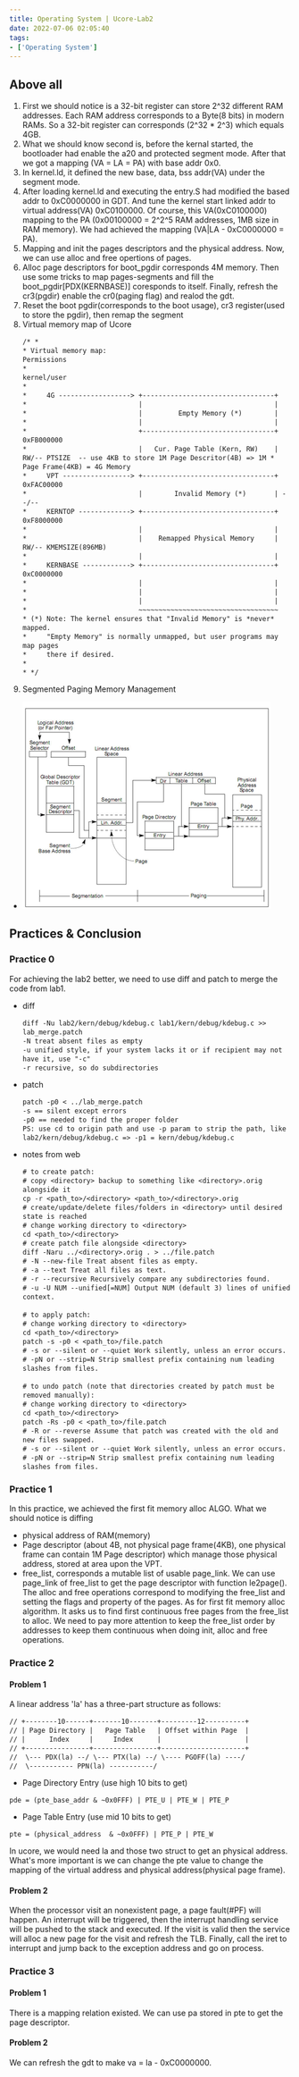 ```yaml
---
title: Operating System | Ucore-Lab2
date: 2022-07-06 02:05:40
tags:
- ['Operating System']
---
```


## Above all
1. First we should notice is a 32-bit register can store 2^32 different RAM addresses. Each RAM address corresponds to a Byte(8 bits) in modern RAMs. So a 32-bit register can corresponds (2^32 * 2^3) which equals 4GB.
2. What we should know second is, before the kernal started, the bootloader had enable the a20 and protected segment mode. After that we got a mapping (VA = LA = PA) with base addr 0x0. 
3. In kernel.ld, it defined the new base, data, bss addr(VA) under the segment mode. 
4. After loading kernel.ld and executing the entry.S had modified the based addr to 0xC0000000 in GDT. And tune the kernel start linked addr to virtual address(VA) 0xC0100000. Of course, this VA(0xC0100000) mapping to the PA (0x00100000 = 2^2^5 RAM addresses, 1MB size in RAM memory). We had achieved the mapping (VA|LA - 0xC0000000 = PA).
5. Mapping and init the pages descriptors and the physical address. Now, we can use alloc and free opertions of pages.
6. Alloc page descriptors for boot_pgdir corresponds 4M memory. Then use some tricks to map pages-segments and fill the boot_pgdir[PDX(KERNBASE)] coresponds to itself. Finally, refresh the cr3(pgdir) enable the cr0(paging flag) and realod the gdt.
6. Reset the boot pgdir(corresponds to the boot usage), cr3 register(used to store the pgdir), then remap the segment
7. Virtual memory map of Ucore
    ```
    /* *
    * Virtual memory map:                                          Permissions
    *                                                              kernel/user
    *
    *     4G ------------------> +---------------------------------+
    *                            |                                 |
    *                            |         Empty Memory (*)        |
    *                            |                                 |
    *                            +---------------------------------+ 0xFB000000
    *                            |   Cur. Page Table (Kern, RW)    | RW/-- PTSIZE  -- use 4KB to store 1M Page Descritor(4B) => 1M * Page Frame(4KB) = 4G Memory
    *     VPT -----------------> +---------------------------------+ 0xFAC00000
    *                            |        Invalid Memory (*)       | --/--
    *     KERNTOP -------------> +---------------------------------+ 0xF8000000
    *                            |                                 |
    *                            |    Remapped Physical Memory     | RW/-- KMEMSIZE(896MB)
    *                            |                                 |
    *     KERNBASE ------------> +---------------------------------+ 0xC0000000
    *                            |                                 |
    *                            |                                 |
    *                            |                                 |
    *                            ~~~~~~~~~~~~~~~~~~~~~~~~~~~~~~~~~~~
    * (*) Note: The kernel ensures that "Invalid Memory" is *never* mapped.
    *     "Empty Memory" is normally unmapped, but user programs may map pages
    *     there if desired.
    *
    * */
    ```
8. Segmented Paging Memory Management
- ![Segmented Paging Memory Management](images/SegmentedPaging.png)

## Practices & Conclusion

### Practice 0
For achieving the lab2 better, we need to use diff and patch to merge the code from lab1.
- diff
    ```
    diff -Nu lab2/kern/debug/kdebug.c lab1/kern/debug/kdebug.c >> lab_merge.patch
    -N treat absent files as empty
    -u unified style, if your system lacks it or if recipient may not have it, use "-c"
    -r recursive, so do subdirectories
    ```
- patch
    ```
    patch -p0 < ../lab_merge.patch
    -s == silent except errors
    -p0 == needed to find the proper folder
    PS: use cd to origin path and use -p param to strip the path, like lab2/kern/debug/kdebug.c => -p1 = kern/debug/kdebug.c
    ```
- notes from web
    ```
    # to create patch:
    # copy <directory> backup to something like <directory>.orig alongside it
    cp -r <path_to>/<directory> <path_to>/<directory>.orig
    # create/update/delete files/folders in <directory> until desired state is reached
    # change working directory to <directory>
    cd <path_to>/<directory>
    # create patch file alongside <directory>
    diff -Naru ../<directory>.orig . > ../file.patch
    # -N --new-file Treat absent files as empty.
    # -a --text Treat all files as text.
    # -r --recursive Recursively compare any subdirectories found.
    # -u -U NUM --unified[=NUM] Output NUM (default 3) lines of unified context.

    # to apply patch:
    # change working directory to <directory>
    cd <path_to>/<directory>
    patch -s -p0 < <path_to>/file.patch
    # -s or --silent or --quiet Work silently, unless an error occurs.
    # -pN or --strip=N Strip smallest prefix containing num leading slashes from files.

    # to undo patch (note that directories created by patch must be removed manually):
    # change working directory to <directory>
    cd <path_to>/<directory>
    patch -Rs -p0 < <path_to>/file.patch
    # -R or --reverse Assume that patch was created with the old and new files swapped.
    # -s or --silent or --quiet Work silently, unless an error occurs.
    # -pN or --strip=N Strip smallest prefix containing num leading slashes from files.
    ```

### Practice 1
In this practice, we achieved the first fit memory alloc ALGO. What we should notice is diffing 
- physical address of RAM(memory)
- Page descriptor (about 4B, not physical page frame(4KB), one physical frame can contain 1M Page descriptor) which manage those physical address, stored at area upon the VPT. 
- free_list, corresponds a mutable list of usable page_link. 
We can use page_link of free_list to get the page descriptor with function le2page(). The alloc and free operations correspond to modifying the free_list and setting the flags and property of the pages. As for first fit memory alloc algorithm. It asks us to find first continuous free pages from the free_list to alloc. We need to pay more attention to keep the free_list order by addresses to keep them continuous when doing init, alloc and free operations.

### Practice 2

#### Problem 1
A linear address 'la' has a three-part structure as follows:
```
// +--------10------+-------10-------+---------12----------+
// | Page Directory |   Page Table   | Offset within Page  |
// |      Index     |     Index      |                     |
// +----------------+----------------+---------------------+
//  \--- PDX(la) --/ \--- PTX(la) --/ \---- PGOFF(la) ----/
//  \----------- PPN(la) -----------/
```
- Page Directory Entry (use high 10 bits to get)
```
pde = (pte_base_addr & ~0x0FFF) | PTE_U | PTE_W | PTE_P
```
- Page Table Entry (use mid 10 bits to get)
```
pte = (physical_address  & ~0x0FFF) | PTE_P | PTE_W
```
In ucore, we would need la and those two struct to get an physical address. What's more important is we can change the pte value to change the mapping of the virtual address and physical address(physical page frame).

#### Problem 2
When the processor visit an nonexistent page, a page fault(#PF) will happen. An interrupt will be triggered, then the interrupt handling service will be pushed to the stack and executed. If the visit is valid then the service will alloc a new page for the visit and refresh the TLB. Finally, call the iret to interrupt and jump back to the exception address and go on process.

### Practice 3

#### Problem 1
There is a mapping relation existed. We can use pa stored in pte to get the page descriptor.

#### Problem 2
We can refresh the gdt to make va = la - 0xC0000000.
